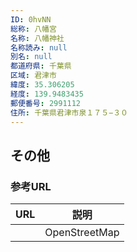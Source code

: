 ```yaml
---
ID: 0hvNN
総称: 八幡宮
名称: 八幡神社
名称読み: null
別名: null
都道府県: 千葉県
区域: 君津市
緯度: 35.306205
経度: 139.9483435
郵便番号: 2991112
住所: 千葉県君津市泉１７５−３０
---
```


## その他

### 参考URL

| URL | 説明          |
| --- | ------------- |
|     | OpenStreetMap |
